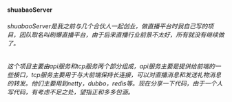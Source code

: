 #### shuabaoServer
###### shuabaoServer是我之前与几个合伙人一起创业，做直播平台时我自己写的项目，团队取名叫刷爆直播平台，由于后来直播行业前景不太好，所有就没有继续做了。
###### 这个项目主要由api服务和tcp服务两个部分组成，api服务主要是提供给前端的一些接口，tcp服务主要用于与大前端保持长连接，可以对直播消息和发送礼物消息的转发。他们主要用到netty，dubbo，redis等。现在分享一下代码，由于一个人写代码，有考虑不足之处，望指正和多多包涵。

